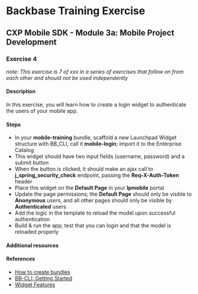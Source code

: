 # Backbase Training Exercise

## CXP Mobile SDK - Module 3a: Mobile Project Development

### Exercise 4

_note: This exercise is 7 of xxx in a series of exercises that follow on from each other and should not be used independently_

#### Description

In this exercise, you will learn how to create a login widget to authenticate the users of your mobile app.

#### Steps

 - In your **mobile-training** bundle, scaffold a new Launchpad Widget structure with BB_CLI, call it **mobile-login**; import it to the Enterprise Catalog
 - This widget should have two input fields (username, password) and a submit button
 - When the button is clicked, it should make an ajax call to **j_spring_security_check** endpoint, passing the **Req-X-Auth-Token** header
 - Place this widget on the **Default Page** in your **lpmobile** portal
 - Update the page permissions; the **Default Page** should only be visible to **Anonymous** users, and all other pages should only be visible by **Authenticated** users
 - Add the logic in the template to reload the model upon successful authentication
 - Build & run the app; test that you can login and that the model is reloaded properly

#### Additional resources

#### References

 - [How to create bundles](https://my.backbase.com/resources/how-to-guides/what-are-bundles-how-can-they-help-me-and-how-do-i-make-them/)
 - [BB-CLI: Getting Started](https://my.backbase.com/resources/how-to-guides/bb-cli-the-one-cli-to-rule-them-all/)
 - [Widget Features](https://my.backbase.com/resources/documentation/mobile-sdk/0.11-beta/mobileapp_widgetfeatures.html)
